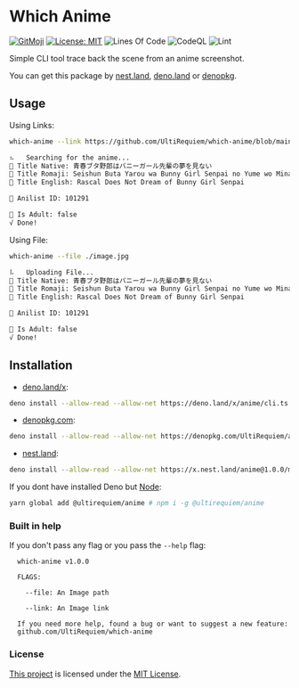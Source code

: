 # Which Anime

[![GitMoji](https://img.shields.io/badge/Gitmoji-%F0%9F%8E%A8%20-FFDD67.svg)](https://gitmoji.dev)
[![License: MIT](https://img.shields.io/badge/License-MIT-blue.svg)](https://opensource.org/licenses/MIT)
![Lines Of Code](https://img.shields.io/tokei/lines/github.com/UltiRequiem/which-anime?color=blue&label=Total%20Lines)
![CodeQL](https://github.com/UltiRequiem/which-anime/workflows/CodeQL/badge.svg)
![Lint](https://github.com/UltiRequiem/which-anime/workflows/Lint/badge.svg)

Simple CLI tool trace back the scene from an anime screenshot.

You can get this package by [nest.land](https://nest.land/package/anime),
[deno.land](https://deno.land/x/anime) or
[denopkg](https://denopkg.com/UltiRequiem/which-anime/mod.ts).

## Usage

Using Links:

```bash
which-anime --link https://github.com/UltiRequiem/which-anime/blob/main/image.jpg

⠦   Searching for the anime...
🌸 Title Native: 青春ブタ野郎はバニーガール先輩の夢を見ない
🗻 Title Romaji: Seishun Buta Yarou wa Bunny Girl Senpai no Yume wo Minai
🗽 Title English: Rascal Does Not Dream of Bunny Girl Senpai

💠 Anilist ID: 101291

🍓 Is Adult: false
√ Done!
```

Using File:

```bash
which-anime --file ./image.jpg

⠧   Uploading File...
🌸 Title Native: 青春ブタ野郎はバニーガール先輩の夢を見ない
🗻 Title Romaji: Seishun Buta Yarou wa Bunny Girl Senpai no Yume wo Minai
🗽 Title English: Rascal Does Not Dream of Bunny Girl Senpai

💠 Anilist ID: 101291

🍓 Is Adult: false
√ Done!
```

## Installation

- [deno.land/x](https://deno.land/x/anime/cli.ts):

```bash
deno install --allow-read --allow-net https://deno.land/x/anime/cli.ts
```

- [denopkg.com](https://denopkg.com/UltiRequiem/anime/cli.ts):

```bash
deno install --allow-read --allow-net https://denopkg.com/UltiRequiem/anime/cli.ts
```

- [nest.land](https://x.nest.land/anime/cli.ts):

```bash
deno install --allow-read --allow-net https://x.nest.land/anime@1.0.0/mod.ts
```

If you dont have installed Deno but
[Node](https://www.npmjs.com/package/@ultirequiem/anime):

```bash
yarn global add @ultirequiem/anime # npm i -g @ultirequiem/anime
```

### Built in help

If you don't pass any flag or you pass the `--help` flag:

```
  which-anime v1.0.0

  FLAGS:

    --file: An Image path

    --link: An Image link

  If you need more help, found a bug or want to suggest a new feature:
  github.com/UltiRequiem/which-anime
```

### License

[This project](https://deno.land/x/anime) is licensed under the
[MIT License](./LICENSE.md).
